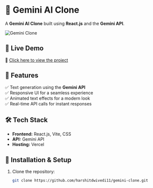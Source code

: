 # 🌟 Gemini AI Clone

A **Gemini AI Clone** built using **React.js** and the **Gemini API**.

![Gemini Clone](https://github.com/user-attachments/assets/68f83636-e586-4765-9e46-3dac10bfe80e)

## 🚀 **Live Demo**
🔗 [Click here to view the project](https://gemini-clone-hzsm.vercel.app/)

## 📌 **Features**
✅ Text generation using the **Gemini API**  
✅ Responsive UI for a seamless experience  
✅ Animated text effects for a modern look  
✅ Real-time API calls for instant responses  

## 🛠️ **Tech Stack**
- **Frontend:** React.js, Vite, CSS
- **API:** Gemini API
- **Hosting:** Vercel

## 📂 **Installation & Setup**
1. Clone the repository:
   ```bash
   git clone https://github.com/harshitdwivedi11/gemini-clone.git
